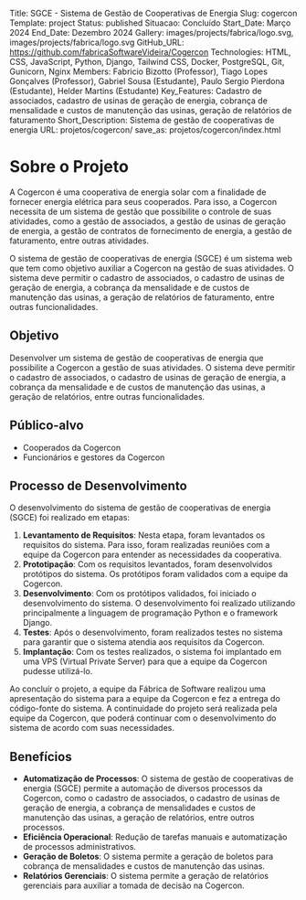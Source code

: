 Title: SGCE - Sistema de Gestão de Cooperativas de Energia
Slug: cogercon
Template: project
Status: published
Situacao: Concluído
Start_Date: Março 2024
End_Date: Dezembro 2024
Gallery: images/projects/fabrica/logo.svg, images/projects/fabrica/logo.svg
GitHub_URL: https://github.com/fabricaSoftwareVideira/Cogercon
Technologies: HTML, CSS, JavaScript, Python, Django, Tailwind CSS, Docker, PostgreSQL, Git, Gunicorn, Nginx
Members: Fabricio Bizotto (Professor), Tiago Lopes Gonçalves (Professor), Gabriel Sousa (Estudante), Paulo Sergio Pierdona (Estudante), Helder Martins (Estudante)
Key_Features: Cadastro de associados, cadastro de usinas de geração de energia, cobrança de mensalidade e custos de manutenção das usinas, geração de relatórios de faturamento
Short_Description: Sistema de gestão de cooperativas de energia
URL: projetos/cogercon/
save_as: projetos/cogercon/index.html

# Sobre o Projeto

A Cogercon é uma cooperativa de energia solar com a finalidade de fornecer energia elétrica para seus cooperados. Para isso, a Cogercon necessita de um sistema de gestão que possibilite o controle de suas atividades, como a gestão de associados, a gestão de usinas de geração de energia, a gestão de contratos de fornecimento de energia, a gestão de faturamento, entre outras atividades.

O sistema de gestão de cooperativas de energia (SGCE) é um sistema web que tem como objetivo auxiliar a Cogercon na gestão de suas atividades. O sistema deve permitir o cadastro de associados, o cadastro de usinas de geração de energia, a cobrança da mensalidade e de custos de manutenção das usinas, a geração de relatórios de faturamento, entre outras funcionalidades.

## Objetivo

Desenvolver um sistema de gestão de cooperativas de energia que possibilite a Cogercon a gestão de suas atividades. O sistema deve permitir o cadastro de associados, o cadastro de usinas de geração de energia, a cobrança da mensalidade e de custos de manutenção das usinas, a geração de relatórios, entre outras funcionalidades.

## Público-alvo

- Cooperados da Cogercon
- Funcionários e gestores da Cogercon

## Processo de Desenvolvimento

O desenvolvimento do sistema de gestão de cooperativas de energia (SGCE) foi realizado em etapas:

1. **Levantamento de Requisitos**: Nesta etapa, foram levantados os requisitos do sistema. Para isso, foram realizadas reuniões com a equipe da Cogercon para entender as necessidades da cooperativa.
2. **Prototipação**: Com os requisitos levantados, foram desenvolvidos protótipos do sistema. Os protótipos foram validados com a equipe da Cogercon.
3. **Desenvolvimento**: Com os protótipos validados, foi iniciado o desenvolvimento do sistema. O desenvolvimento foi realizado utilizando principalmente a linguagem de programação Python e o framework Django.
4. **Testes**: Após o desenvolvimento, foram realizados testes no sistema para garantir que o sistema atendia aos requisitos da Cogercon.
5. **Implantação**: Com os testes realizados, o sistema foi implantado em uma VPS (Virtual Private Server) para que a equipe da Cogercon pudesse utilizá-lo.

Ao concluír o projeto, a equipe da Fábrica de Software realizou uma apresentação do sistema para a equipe da Cogercon e fez a entrega do código-fonte do sistema. A continuidade do projeto será realizada pela equipe da Cogercon, que poderá continuar com o desenvolvimento do sistema de acordo com suas necessidades.

## Benefícios

- **Automatização de Processos**: O sistema de gestão de cooperativas de energia (SGCE) permite a automação de diversos processos da Cogercon, como o cadastro de associados, o cadastro de usinas de geração de energia, a cobrança de mensalidades e custos de manutenção das usinas, a geração de relatórios, entre outros processos.
- **Eficiência Operacional**: Redução de tarefas manuais e automatização de processos administrativos.
- **Geração de Boletos**: O sistema permite a geração de boletos para cobrança de mensalidades e custos de manutenção das usinas.
- **Relatórios Gerenciais**: O sistema permite a geração de relatórios gerenciais para auxiliar a tomada de decisão na Cogercon.
